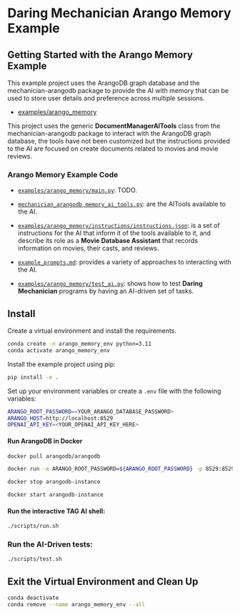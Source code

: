 # Daring Mechanician Arango Memory Example

## Getting Started with the Arango Memory Example

This example project uses the ArangoDB graph database and the mechanician-arangodb package to provide the AI with memory that can be used to store user details and preference across multiple sessions.

* [examples/arango_memory](https://github.com/liebke/mechanician/tree/main/examples/arango_memory)

This project uses the generic **DocumentManagerAITools** class from the mechanician-arangodb package to interact with the ArangoDB graph database, the tools have not been customized but the instructions provided to the AI are focused on create documents related to movies and movie reviews.

### Arango Memory Example Code

* [```examples/arango_memory/main.py```](https://github.com/liebke/mechanician/blob/main/examples/arango_memory/src/main.py): TODO. 

* [```mechanician_arangodb memory_ai_tools.py```](https://github.com/liebke/mechanician/blob/main/packages/mechanician_arangodb/src/mechanician_arangodb/document_ai_tools.py): are the AITools available to the AI.

* [```examples/arango_memory/instructions/instructions.json```](https://github.com/liebke/mechanician/blob/main/examples/arango_memory/instructions/instructions.json): is a set of instructions for the AI that inform it of the tools available to it, and describe its role as a **Movie Database Assistant** that records information on movies, their casts, and reviews.

* [```example_prompts.md```](https://github.com/liebke/mechanician/blob/main/examples/arango_memory/example_prompts.md): provides a variety of approaches to interacting with the AI.

* [```examples/arango_memory/test_ai.py```](https://github.com/liebke/mechanician/blob/main/examples/arango_memory/src/test_ai.py): shows how to test **Daring Mechanician** programs by having an AI-driven set of tasks. 



## Install

Create a virtual environment and install the requirements.

```bash
conda create -n arango_memory_env python=3.11
conda activate arango_memory_env
```

Install the example project using pip:

```bash
pip install -e .
```

Set up your environment variables or create a `.env` file with the following variables:

```bash
ARANGO_ROOT_PASSWORD=<YOUR_ARANGO_DATABASE_PASSWORD>
ARANGO_HOST=http://localhost:8529
OPENAI_API_KEY=<YOUR_OPENAI_API_KEY_HERE>
```


#### Run ArangoDB in Docker

```bash
docker pull arangodb/arangodb
```

```bash
docker run -e ARANGO_ROOT_PASSWORD=${ARANGO_ROOT_PASSWORD} -p 8529:8529 -d --name arangodb-instance arangodb/arangodb
```

```bash
docker stop arangodb-instance
```

```bash
docker start arangodb-instance
```

#### Run the interactive TAG AI shell:

```bash
./scripts/run.sh
```

### Run the AI-Driven tests:

```bash
./scripts/test.sh
```


## Exit the Virtual Environment and Clean Up

```bash
conda deactivate
conda remove --name arango_memory_env --all
```
